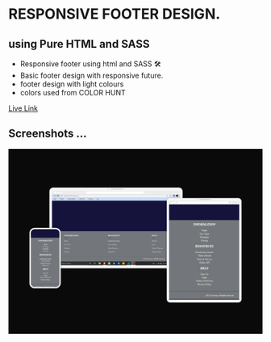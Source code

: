 
# RESPONSIVE FOOTER DESIGN.

## using Pure HTML and SASS

- Responsive footer using html and SASS 🛠
- Basic footer design with responsive future.
- footer design with light colours
- colors used from COLOR HUNT

[Live Link](https://prasoonmohan-responsive-footer.netlify.app/)

## Screenshots ...

![Preview](./assets/images/preview.png)


